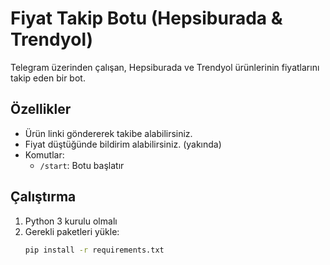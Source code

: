 # Fiyat Takip Botu (Hepsiburada & Trendyol)

Telegram üzerinden çalışan, Hepsiburada ve Trendyol ürünlerinin fiyatlarını takip eden bir bot.

## Özellikler
- Ürün linki göndererek takibe alabilirsiniz.
- Fiyat düştüğünde bildirim alabilirsiniz. (yakında)
- Komutlar:
  - `/start`: Botu başlatır

## Çalıştırma

1. Python 3 kurulu olmalı
2. Gerekli paketleri yükle:
   ```bash
   pip install -r requirements.txt
